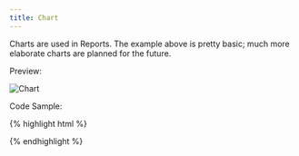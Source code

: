 ```yaml
---
title: Chart
---
```


Charts are used in Reports. The example above is pretty basic; much more elaborate charts are planned for the future.

Preview:

![Chart]({{site.baseurl}}/assets/img/elements/chart.png)

Code Sample:

{% highlight html %}
<!-- No Code Sample Yet -->
{% endhighlight %}
